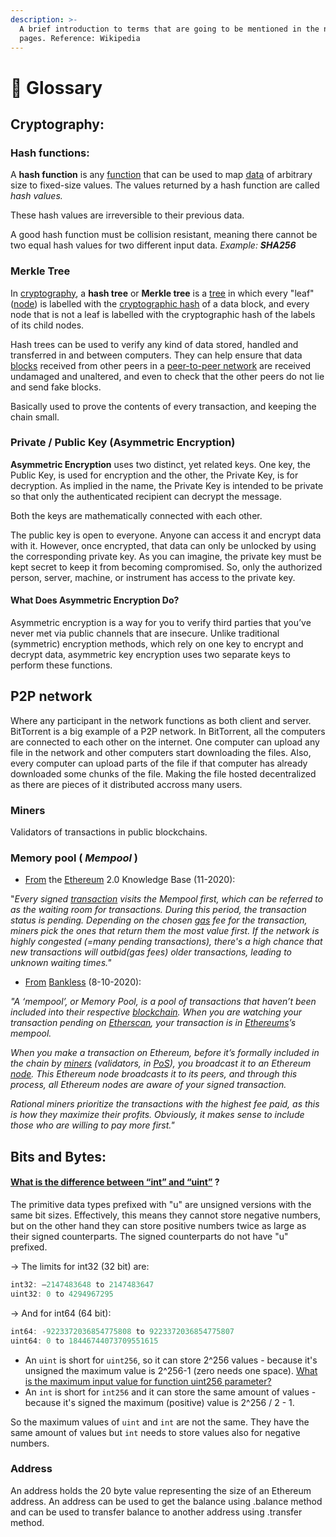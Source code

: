 ```yaml
---
description: >-
  A brief introduction to terms that are going to be mentioned in the next
  pages. Reference: Wikipedia
---
```


# 🧐 Glossary

## Cryptography:

### Hash functions:

A **hash function** is any [function](https://en.wikipedia.org/wiki/Function\_\(mathematics\)) that can be used to map [data](https://en.wikipedia.org/wiki/Data\_\(computing\)) of arbitrary size to fixed-size values. The values returned by a hash function are called _hash values._

These hash values are irreversible to their previous data.

A good hash function must be collision resistant, meaning there cannot be two equal hash values for two different input data. _Example: **SHA256**_

### Merkle Tree

In [cryptography](https://en.wikipedia.org/wiki/Cryptography), a **hash tree** or **Merkle tree** is a [tree](https://en.wikipedia.org/wiki/Tree\_\(data\_structure\)) in which every "leaf" ([node](https://en.wikipedia.org/wiki/Tree\_\(data\_structure\)#Terminology)) is labelled with the [cryptographic hash](https://en.wikipedia.org/wiki/Cryptographic\_hash\_function) of a data block, and every node that is not a leaf is labelled with the cryptographic hash of the labels of its child nodes.

Hash trees can be used to verify any kind of data stored, handled and transferred in and between computers. They can help ensure that data [blocks](https://en.wikipedia.org/wiki/Blockchain) received from other peers in a [peer-to-peer network](https://en.wikipedia.org/wiki/Peer-to-peer) are received undamaged and unaltered, and even to check that the other peers do not lie and send fake blocks.

Basically used to prove the contents of every transaction, and keeping the chain small.

### Private / Public Key (Asymmetric Encryption)

**Asymmetric Encryption** uses two distinct, yet related keys. One key, the Public Key, is used for encryption and the other, the Private Key, is for decryption. As implied in the name, the Private Key is intended to be private so that only the authenticated recipient can decrypt the message.

Both the keys are mathematically connected with each other.

The public key is open to everyone. Anyone can access it and encrypt data with it. However, once encrypted, that data can only be unlocked by using the corresponding private key. As you can imagine, the private key must be kept secret to keep it from becoming compromised. So, only the authorized person, server, machine, or instrument has access to the private key.

#### What Does Asymmetric Encryption Do?

Asymmetric encryption is a way for you to verify third parties that you’ve never met via public channels that are insecure. Unlike traditional (symmetric) encryption methods, which rely on one key to encrypt and decrypt data, asymmetric key encryption uses two separate keys to perform these functions.

## P2P network

Where any participant in the network functions as both client and server. BitTorrent is a big example of a P2P network. In BitTorrent, all the computers are connected to each other on the internet. One computer can upload any file in the network and other computers start downloading the files. Also, every computer can upload parts of the file if that computer has already downloaded some chunks of the file. Making the file hosted decentralized as there are pieces of it distributed accross many users.

### Miners

Validators of transactions in public blockchains.

### Memory pool ( _Mempool_ )

* [From](https://kb.beaconcha.in/glossary) the [Ethereum](https://dyor-crypto.fandom.com/wiki/Ethereum) 2.0 Knowledge Base (11-2020):

"_Every signed_ [_transaction_](https://dyor-crypto.fandom.com/wiki/Transaction) _visits the Mempool first, which can be referred to as the waiting room for transactions. During this period, the transaction status is pending. Depending on the chosen_ [_gas_](https://dyor-crypto.fandom.com/wiki/Gas) _fee for the transaction, miners pick the ones that return them the most value first. If the network is highly congested (=many pending transactions), there's a high chance that new transactions will outbid(gas fees) older transactions, leading to unknown waiting times."_

* [From](https://bankless.substack.com/p/how-transaction-ordering-can-save?token=eyJ1c2VyX2lkIjoxMzk3OTAwLCJwb3N0X2lkIjo4NTI5Nzc1LCJfIjoiYzl4Um4iLCJpYXQiOjE2MDI0OTA0NzcsImV4cCI6MTYwMjQ5NDA3NywiaXNzIjoicHViLTE2MDE1Iiwic3ViIjoicG9zdC1yZWFjdGlvbiJ9.OedSo0xapoAHoq1Xvf7r6lZn1krnaOXOrx2Jm2zUV0c) [Bankless](https://dyor-crypto.fandom.com/wiki/Bankless) (8-10-2020):

_"A ‘mempool’, or Memory Pool, is a pool of transactions that haven’t been included into their respective_ [_blockchain_](https://dyor-crypto.fandom.com/wiki/Blockchain)_. When you are watching your transaction pending on_ [_Etherscan_](https://dyor-crypto.fandom.com/wiki/Etherscan)_, your transaction is in_ [_Ethereums_](https://dyor-crypto.fandom.com/wiki/Ethereum)_’s mempool._

_When you make a transaction on Ethereum, before it’s formally included in the chain by_ [_miners_](https://dyor-crypto.fandom.com/wiki/Miners) _(validators, in_ [_PoS_](https://dyor-crypto.fandom.com/wiki/PoS)_), you broadcast it to an Ethereum_ [_node_](https://dyor-crypto.fandom.com/wiki/Node)_. This Ethereum node broadcasts it to its peers, and through this process, all Ethereum nodes are aware of your signed transaction._

_Rational miners prioritize the transactions with the highest fee paid, as this is how they maximize their profits. Obviously, it makes sense to include those who are willing to pay more first."_

## Bits and Bytes:

#### [What is the difference between “int” and “uint”](https://stackoverflow.com/questions/3724242/what-is-the-difference-between-int-and-uint-long-and-ulong) ?

The primitive data types prefixed with "u" are unsigned versions with the same bit sizes. Effectively, this means they cannot store negative numbers, but on the other hand they can store positive numbers twice as large as their signed counterparts. The signed counterparts do not have "u" prefixed.

\-> The limits for int32 (32 bit) are:

```csharp
int32: –2147483648 to 2147483647 
uint32: 0 to 4294967295 
```

\-> And for int64 (64 bit):

```csharp
int64: -9223372036854775808 to 9223372036854775807
uint64: 0 to 18446744073709551615
```



* An `uint` is short for `uint256`, so it can store 2^256 values - because it's unsigned the maximum value is 2^256-1 (zero needs one space). [What is the maximum input value for function uint256 parameter?](https://ethereum.stackexchange.com/questions/39321/what-is-the-maximum-input-value-for-function-uint256-parameter)
* An `int` is short for `int256` and it can store the same amount of values - because it's signed the maximum (positive) value is 2^256 / 2 - 1.

So the maximum values of `uint` and `int` are not the same. They have the same amount of values but `int` needs to store values also for negative numbers.

### Address

An address holds the 20 byte value representing the size of an Ethereum address. An address can be used to get the balance using .balance method and can be used to transfer balance to another address using .transfer method.
